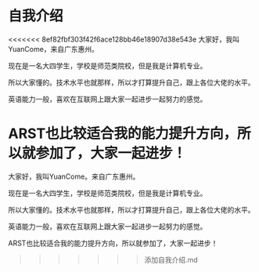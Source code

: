 # 自我介绍  
<<<<<<< 8ef82fbf303f42f6ace128bb46e18907d38e543e
大家好，我叫YuanCome，来自广东惠州。

现在是一名大四学生，学校是师范类院校，但是我是计算机专业。

所以大家懂的。技术水平也就那样，所以才打算提升自己，跟上各位大佬的水平。

英语能力一般，喜欢在互联网上跟大家一起进步一起努力的感觉。

ARST也比较适合我的能力提升方向，所以就参加了，大家一起进步！
=======
大家好，我叫YuanCome。来自广东惠州。  
  
现在是一名大四学生，学校是师范类院校，但是我是计算机专业。   

所以大家懂的。技术水平也就那样，所以才打算提升自己，跟上各位大佬的水平。  
  
英语能力一般，喜欢在互联网上跟大家一起进步一起努力的感觉。  
  
ARST也比较适合我的能力提升方向，所以就参加了，大家一起进步！

>>>>>>> 添加自我介绍.md
